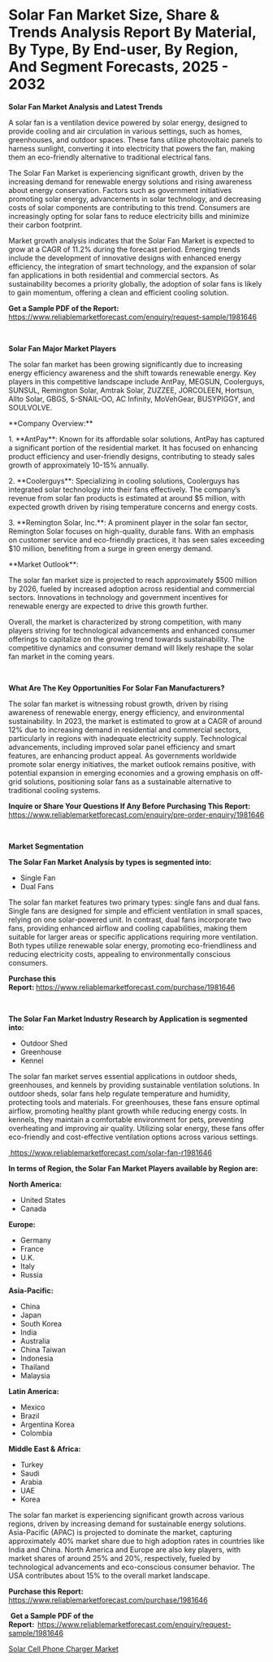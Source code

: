 <p><h1>Solar Fan Market Size, Share & Trends Analysis Report By Material, By Type, By End-user, By Region, And Segment Forecasts, 2025 - 2032</h1></p><p><strong>Solar Fan Market Analysis and Latest Trends</strong></p>
<p><p>A solar fan is a ventilation device powered by solar energy, designed to provide cooling and air circulation in various settings, such as homes, greenhouses, and outdoor spaces. These fans utilize photovoltaic panels to harness sunlight, converting it into electricity that powers the fan, making them an eco-friendly alternative to traditional electrical fans.</p><p>The Solar Fan Market is experiencing significant growth, driven by the increasing demand for renewable energy solutions and rising awareness about energy conservation. Factors such as government initiatives promoting solar energy, advancements in solar technology, and decreasing costs of solar components are contributing to this trend. Consumers are increasingly opting for solar fans to reduce electricity bills and minimize their carbon footprint.</p><p>Market growth analysis indicates that the Solar Fan Market is expected to grow at a CAGR of 11.2% during the forecast period. Emerging trends include the development of innovative designs with enhanced energy efficiency, the integration of smart technology, and the expansion of solar fan applications in both residential and commercial sectors. As sustainability becomes a priority globally, the adoption of solar fans is likely to gain momentum, offering a clean and efficient cooling solution.</p></p>
<p><strong>Get a Sample PDF of the Report:&nbsp;</strong> <a href="https://www.reliablemarketforecast.com/enquiry/request-sample/1981646?utm_campaign=1134&utm_medium=2&utm_source=Github&utm_content=ia&utm_term=08022025&utm_id=solar-fan">https://www.reliablemarketforecast.com/enquiry/request-sample/1981646</a></p>
<p>&nbsp;</p>
<p><strong>Solar Fan Major Market Players</strong></p>
<p><p>The solar fan market has been growing significantly due to increasing energy efficiency awareness and the shift towards renewable energy. Key players in this competitive landscape include AntPay, MEGSUN, Coolerguys, SUNSUL, Remington Solar, Amtrak Solar, ZUZZEE, JORCOLEEN, Hortsun, Allto Solar, GBGS, S-SNAIL-OO, AC Infinity, MoVehGear, BUSYPIGGY, and SOULVOLVE.</p><p>**Company Overview:**</p><p>1. **AntPay**: Known for its affordable solar solutions, AntPay has captured a significant portion of the residential market. It has focused on enhancing product efficiency and user-friendly designs, contributing to steady sales growth of approximately 10-15% annually.</p><p>2. **Coolerguys**: Specializing in cooling solutions, Coolerguys has integrated solar technology into their fans effectively. The company’s revenue from solar fan products is estimated at around $5 million, with expected growth driven by rising temperature concerns and energy costs.</p><p>3. **Remington Solar, Inc.**: A prominent player in the solar fan sector, Remington Solar focuses on high-quality, durable fans. With an emphasis on customer service and eco-friendly practices, it has seen sales exceeding $10 million, benefiting from a surge in green energy demand.</p><p>**Market Outlook**: </p><p>The solar fan market size is projected to reach approximately $500 million by 2026, fueled by increased adoption across residential and commercial sectors. Innovations in technology and government incentives for renewable energy are expected to drive this growth further. </p><p>Overall, the market is characterized by strong competition, with many players striving for technological advancements and enhanced consumer offerings to capitalize on the growing trend towards sustainability.  The competitive dynamics and consumer demand will likely reshape the solar fan market in the coming years.</p></p>
<p>&nbsp;</p>
<p><strong>What Are The Key Opportunities For Solar Fan Manufacturers?</strong></p>
<p><p>The solar fan market is witnessing robust growth, driven by rising awareness of renewable energy, energy efficiency, and environmental sustainability. In 2023, the market is estimated to grow at a CAGR of around 12% due to increasing demand in residential and commercial sectors, particularly in regions with inadequate electricity supply. Technological advancements, including improved solar panel efficiency and smart features, are enhancing product appeal. As governments worldwide promote solar energy initiatives, the market outlook remains positive, with potential expansion in emerging economies and a growing emphasis on off-grid solutions, positioning solar fans as a sustainable alternative to traditional cooling systems.</p></p>
<p><strong>Inquire or Share Your Questions If Any Before Purchasing This Report:</strong> <a href="https://www.reliablemarketforecast.com/enquiry/pre-order-enquiry/1981646?utm_campaign=1134&utm_medium=2&utm_source=Github&utm_content=ia&utm_term=08022025&utm_id=solar-fan">https://www.reliablemarketforecast.com/enquiry/pre-order-enquiry/1981646</a></p>
<p>&nbsp;</p>
<p><strong>Market Segmentation</strong></p>
<p><strong>The Solar Fan Market Analysis by types is segmented into:</strong></p>
<p><ul><li>Single Fan</li><li>Dual Fans</li></ul></p>
<p><p>The solar fan market features two primary types: single fans and dual fans. Single fans are designed for simple and efficient ventilation in small spaces, relying on one solar-powered unit. In contrast, dual fans incorporate two fans, providing enhanced airflow and cooling capabilities, making them suitable for larger areas or specific applications requiring more ventilation. Both types utilize renewable solar energy, promoting eco-friendliness and reducing electricity costs, appealing to environmentally conscious consumers.</p></p>
<p><strong>Purchase this Report:&nbsp;</strong><a href="https://www.reliablemarketforecast.com/purchase/1981646?utm_campaign=1134&utm_medium=2&utm_source=Github&utm_content=ia&utm_term=08022025&utm_id=solar-fan">https://www.reliablemarketforecast.com/purchase/1981646</a></p>
<p>&nbsp;</p>
<p><strong>The Solar Fan Market Industry Research by Application is segmented into:</strong></p>
<p><ul><li>Outdoor Shed</li><li>Greenhouse</li><li>Kennel</li></ul></p>
<p><p>The solar fan market serves essential applications in outdoor sheds, greenhouses, and kennels by providing sustainable ventilation solutions. In outdoor sheds, solar fans help regulate temperature and humidity, protecting tools and materials. For greenhouses, these fans ensure optimal airflow, promoting healthy plant growth while reducing energy costs. In kennels, they maintain a comfortable environment for pets, preventing overheating and improving air quality. Utilizing solar energy, these fans offer eco-friendly and cost-effective ventilation options across various settings.</p></p>
<p><a href="https://www.reliablemarketforecast.com/solar-fan-r1981646?utm_campaign=1134&utm_medium=2&utm_source=Github&utm_content=ia&utm_term=08022025&utm_id=solar-fan">&nbsp;https://www.reliablemarketforecast.com/solar-fan-r1981646</a></p>
<p><strong>In terms of Region, the Solar Fan Market Players available by Region are:</strong></p>
<p>
    <p> <strong> North America: </strong>
        <ul>
            <li>United States</li>
            <li>Canada</li>
        </ul>
        </p> 
    <p> <strong> Europe: </strong>
        <ul>
            <li>Germany</li>
            <li>France</li>
            <li>U.K.</li>
            <li>Italy</li>
            <li>Russia</li>
        </ul>
        </p> 
    <p> <strong> Asia-Pacific: </strong>
        <ul>
            <li>China</li>
            <li>Japan</li>
            <li>South Korea</li>
            <li>India</li>
            <li>Australia</li>
            <li>China Taiwan</li>
            <li>Indonesia</li>
            <li>Thailand</li>
            <li>Malaysia</li>
        </ul>
        </p> 
    <p> <strong> Latin America: </strong>
        <ul>
            <li>Mexico</li>
            <li>Brazil</li>
            <li>Argentina Korea</li>
            <li>Colombia</li>
        </ul>
        </p> 
    <p> <strong> Middle East & Africa: </strong>
        <ul>
            <li>Turkey</li>
            <li>Saudi</li>
            <li>Arabia</li>
            <li>UAE</li>
            <li>Korea</li>
        </ul>
    </p>
    </p>
<p><p>The solar fan market is experiencing significant growth across various regions, driven by increasing demand for sustainable energy solutions. Asia-Pacific (APAC) is projected to dominate the market, capturing approximately 40% market share due to high adoption rates in countries like India and China. North America and Europe are also key players, with market shares of around 25% and 20%, respectively, fueled by technological advancements and eco-conscious consumer behavior. The USA contributes about 15% to the overall market landscape.</p></p>
<p><strong>Purchase this Report: </strong><a href="https://www.reliablemarketforecast.com/purchase/1981646?utm_campaign=1134&utm_medium=2&utm_source=Github&utm_content=ia&utm_term=08022025&utm_id=solar-fan">https://www.reliablemarketforecast.com/purchase/1981646</a></p>
<p>&nbsp;<strong>Get a Sample PDF of the Report:&nbsp;&nbsp;</strong><a href="https://www.reliablemarketforecast.com/enquiry/request-sample/1981646?utm_campaign=1134&utm_medium=2&utm_source=Github&utm_content=ia&utm_term=08022025&utm_id=solar-fan">https://www.reliablemarketforecast.com/enquiry/request-sample/1981646</a></p>
<p><strong></strong></p>
<p><p><a href="https://github.com/BryceTownsendr/Market-Research-Report-List-7/blob/main/solar-cell-phone-charger-market.md?utm_campaign=1134&utm_medium=2&utm_source=Github&utm_content=ia&utm_term=08022025&utm_id=solar-fan">Solar Cell Phone Charger Market</a></p></p>